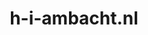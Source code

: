 ---
layout: post
title:  "h-i-ambacht.nl"
internal_url:  "/dutchgov/h-i-ambacht.nl.html"
subdomains_count: 21
all_subdomains_count: 29
urls_count: 21
ssl_rank: 91.555555555556
http_rank: 78.095238095238
url_link: /data/h-i-ambacht.nl/urls.txt
all_subdomains_link: /data/h-i-ambacht.nl/all_subdomains.txt
subdomains_link: /data/h-i-ambacht.nl/subdomains.txt
categories: dutchgov
---